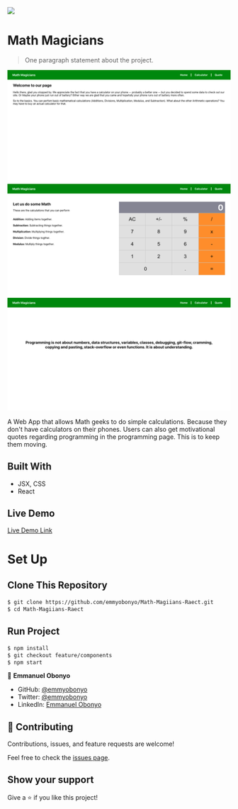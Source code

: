 ![](https://img.shields.io/badge/Microverse-blueviolet)

# Math Magicians

> One paragraph statement about the project.

![Home Page](./public/home.png)
![Calculator Page](./public/calculator.png)
![Quotes Page](./public/quote.png)

A Web App that allows Math geeks to do simple calculations. Because they don't have calculators on their phones.
Users can also get motivational quotes regarding programming in the programming page. This is to keep them moving.

## Built With

- JSX, CSS
- React

## Live Demo

[Live Demo Link](https://math-magicians-reactjs.netlify.app/)

# Set Up
## Clone This Repository
```
$ git clone https://github.com/emmyobonyo/Math-Magiians-Raect.git
$ cd Math-Magiians-Raect
```

## Run Project
```
$ npm install
$ git checkout feature/components
$ npm start
```

👤 **Emmanuel Obonyo**

- GitHub: [@emmyobonyo](https://github.com/emmyobonyo)
- Twitter: [@emmyobonyo](https://twitter.com/emmyobonyo)
- LinkedIn: [Emmanuel Obonyo](https://www.linkedin.com/in/emmanuel-obonyo-3728a2200/)
## 🤝 Contributing

Contributions, issues, and feature requests are welcome!

Feel free to check the [issues page](https://github.com/emmyobonyo/Math-Magiians-Raect/issues).

## Show your support

Give a ⭐️ if you like this project!
